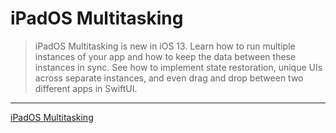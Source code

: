 # iPadOS Multitasking

> iPadOS Multitasking is new in iOS 13. Learn how to run multiple instances of your app and how to keep the data between these instances in sync. See how to implement state restoration, unique UIs across separate instances, and even drag and drop between two different apps in SwiftUI.

---

[iPadOS Multitasking](https://www.raywenderlich.com/9310902-ipados-multitasking)
